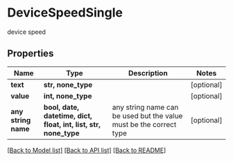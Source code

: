 # DeviceSpeedSingle

device speed

## Properties
Name | Type | Description | Notes
------------ | ------------- | ------------- | -------------
**text** | **str, none_type** |  | [optional] 
**value** | **int, none_type** |  | [optional] 
**any string name** | **bool, date, datetime, dict, float, int, list, str, none_type** | any string name can be used but the value must be the correct type | [optional]

[[Back to Model list]](../README.md#documentation-for-models) [[Back to API list]](../README.md#documentation-for-api-endpoints) [[Back to README]](../README.md)


